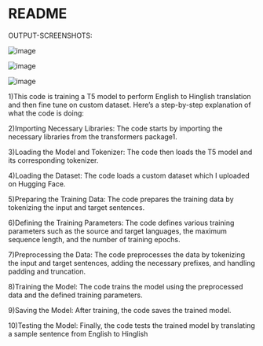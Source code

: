 # README


OUTPUT-SCREENSHOTS:

![image](https://github.com/sarthak37/English-Hinglish-Huggingface/assets/52873771/3a443892-6869-4908-a9b7-1401f3f15e5b)


![image](https://github.com/sarthak37/English-Hinglish-Huggingface/assets/52873771/55387605-d809-4b51-910b-e51a897db318)


![image](https://github.com/sarthak37/English-Hinglish-Huggingface/assets/52873771/a2982059-7dae-45ad-bd52-9ace24f7e44d)




1)This code is training a T5 model to perform English to Hinglish translation and then fine tune on custom dataset. Here’s a step-by-step explanation of what the code is doing:

2)Importing Necessary Libraries: The code starts by importing the necessary libraries from the transformers package1.

3)Loading the Model and Tokenizer: The code then loads the T5 model and its corresponding tokenizer.

4)Loading the Dataset: The code loads a custom dataset which I uploaded on  Hugging Face.

5)Preparing the Training Data: The code prepares the training data by tokenizing the input and target sentences.

6)Defining the Training Parameters: The code defines various training parameters such as the source and target languages, the maximum sequence length, and the number of training epochs.

7)Preprocessing the Data: The code preprocesses the data by tokenizing the input and target sentences, adding the necessary prefixes, and handling padding and truncation.

8)Training the Model: The code trains the model using the preprocessed data and the defined training parameters.

9)Saving the Model: After training, the code saves the trained model.

10)Testing the Model: Finally, the code tests the trained model by translating a sample sentence from English to Hinglish
